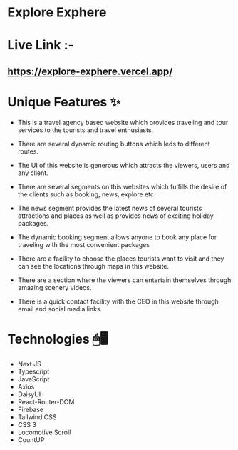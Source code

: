 # Explore Exphere
# Live Link :-
## https://explore-exphere.vercel.app/

# Unique Features ✨
- This is a travel agency based website which provides traveling and tour services to the tourists and travel enthusiasts.

- There are several dynamic routing buttons which leds to different routes.

- The UI of this website is generous which attracts the viewers, users and any client.

- There are several segments on this websites which fulfills the desire of the clients such as booking, news, explore etc.

- The news segment provides the latest news of several tourists attractions and places as well as provides news of exciting holiday packages.

- The dynamic booking segment allows anyone to book any place for traveling with the most convenient packages

- There are a facility to choose the places tourists want to visit and they can see the locations through maps in this website.

- There are a section where the viewers can entertain themselves through amazing scenery videos.

- There is a quick contact facility with the CEO in this website through email and social media links.

# Technologies 🖱🖥
- Next JS
- Typescript
- JavaScript
- Axios
- DaisyUI
- React-Router-DOM
- Firebase
- Tailwind CSS
- CSS 3
- Locomotive Scroll
- CountUP